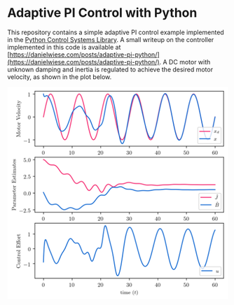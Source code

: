 # Adaptive PI Control with Python

This repository contains a simple adaptive PI control example implemented in the [Python Control Systems Library](https://python-control.org/).
A small writeup on the controller implemented in this code is available at [https://danielwiese.com/posts/adaptive-pi-python/](https://danielwiese.com/posts/adaptive-pi-python/).
A DC motor with unknown damping and inertia is regulated to achieve the desired motor velocity, as shown in the plot below.

<p align="center">
  <img src="https://github.com/dpwiese/control-examples/blob/main/adaptive-pi/adaptive_pi.png?raw=true" width="600">
</p>
